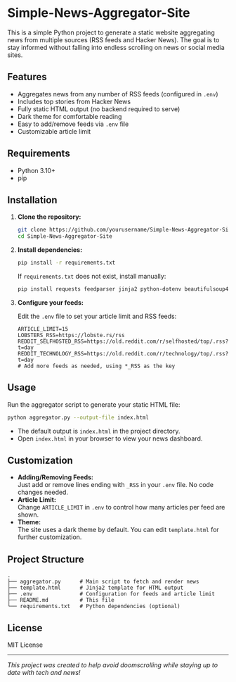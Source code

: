 # Simple-News-Aggregator-Site

This is a simple Python project to generate a static website aggregating news from multiple sources (RSS feeds and Hacker News). The goal is to stay informed without falling into endless scrolling on news or social media sites.

## Features

- Aggregates news from any number of RSS feeds (configured in `.env`)
- Includes top stories from Hacker News
- Fully static HTML output (no backend required to serve)
- Dark theme for comfortable reading
- Easy to add/remove feeds via `.env` file
- Customizable article limit

## Requirements

- Python 3.10+
- pip

## Installation

1. **Clone the repository:**
   ```bash
   git clone https://github.com/yourusername/Simple-News-Aggregator-Site.git
   cd Simple-News-Aggregator-Site
   ```

2. **Install dependencies:**
   ```bash
   pip install -r requirements.txt
   ```
   If `requirements.txt` does not exist, install manually:
   ```bash
   pip install requests feedparser jinja2 python-dotenv beautifulsoup4
   ```

3. **Configure your feeds:**

   Edit the `.env` file to set your article limit and RSS feeds:
   ```
   ARTICLE_LIMIT=15
   LOBSTERS_RSS=https://lobste.rs/rss
   REDDIT_SELFHOSTED_RSS=https://old.reddit.com/r/selfhosted/top/.rss?t=day
   REDDIT_TECHNOLOGY_RSS=https://old.reddit.com/r/technology/top/.rss?t=day
   # Add more feeds as needed, using *_RSS as the key
   ```

## Usage

Run the aggregator script to generate your static HTML file:

```bash
python aggregator.py --output-file index.html
```

- The default output is `index.html` in the project directory.
- Open `index.html` in your browser to view your news dashboard.

## Customization

- **Adding/Removing Feeds:**  
  Just add or remove lines ending with `_RSS` in your `.env` file. No code changes needed.
- **Article Limit:**  
  Change `ARTICLE_LIMIT` in `.env` to control how many articles per feed are shown.
- **Theme:**  
  The site uses a dark theme by default. You can edit `template.html` for further customization.

## Project Structure

```
.
├── aggregator.py      # Main script to fetch and render news
├── template.html      # Jinja2 template for HTML output
├── .env               # Configuration for feeds and article limit
├── README.md          # This file
└── requirements.txt   # Python dependencies (optional)
```

## License

MIT License

---

*This project was created to help avoid doomscrolling while staying up to date with tech and news!*
